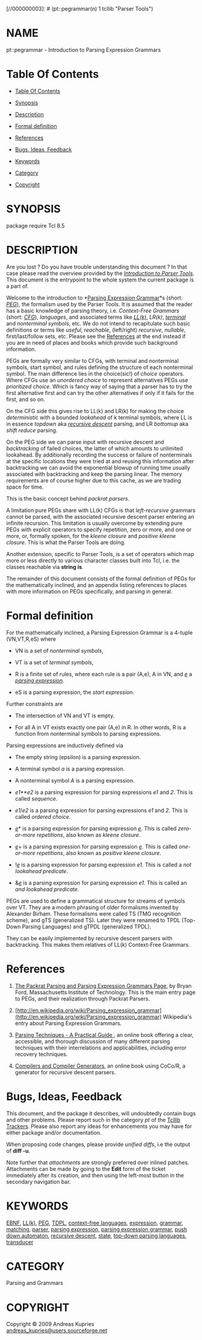 
[//000000001]: # (pt::pegrammar - Parser Tools)
[//000000002]: # (Generated from file 'pt_peg_introduction.man' by tcllib/doctools with format 'markdown')
[//000000003]: # (pt::pegrammar(n) 1 tcllib "Parser Tools")

# NAME

pt::pegrammar - Introduction to Parsing Expression Grammars

# <a name='toc'></a>Table Of Contents

  -  [Table Of Contents](#toc)

  -  [Synopsis](#synopsis)

  -  [Description](#section1)

  -  [Formal definition](#section2)

  -  [References](#section3)

  -  [Bugs, Ideas, Feedback](#section4)

  -  [Keywords](#keywords)

  -  [Category](#category)

  -  [Copyright](#copyright)

# <a name='synopsis'></a>SYNOPSIS

package require Tcl 8.5  

# <a name='description'></a>DESCRIPTION

Are you lost ? Do you have trouble understanding this document ? In that case
please read the overview provided by the *[Introduction to Parser
Tools](pt_introduction.md)*. This document is the entrypoint to the whole system
the current package is a part of.

Welcome to the introduction to *[Parsing Expression
Grammar](../../../../index.md#parsing_expression_grammar)*s (short:
*[PEG](../../../../index.md#peg)*), the formalism used by the Parser Tools. It
is assumed that the reader has a basic knowledge of parsing theory, i.e.
*Context-Free Grammars* (short: *[CFG](../../../../index.md#cfg)*), *languages*,
and associated terms like *[LL(k)](../../../../index.md#ll_k_)*, *LR(k)*,
*[terminal](../../../../index.md#terminal)* and *nonterminal* *symbols*, etc. We
do not intend to recapitulate such basic definitions or terms like *useful*,
*reachable*, (left/right) *recursive*, *nullable*, first/last/follow sets, etc.
Please see the [References](#section3) at the end instead if you are in need of
places and books which provide such background information.

PEGs are formally very similar to CFGs, with terminal and nonterminal symbols,
start symbol, and rules defining the structure of each nonterminal symbol. The
main difference lies in the choice(sic!) of *choice* operators. Where CFGs use
an *unordered choice* to represent alternatives PEGs use *prioritized choice*.
Which is fancy way of saying that a parser has to try the first alternative
first and can try the other alternatives if only if it fails for the first, and
so on.

On the CFG side this gives rise to LL(k) and LR(k) for making the choice
*deterministic* with a bounded *lookahead* of k terminal symbols, where LL is in
essence *topdown* aka *[recursive
descent](../../../../index.md#recursive_descent)* parsing, and LR *bottomup* aka
*shift reduce* parsing.

On the PEG side we can parse input with recursive descent and *backtracking* of
failed choices, the latter of which amounts to unlimited lookahead. By
additionally recording the success or failure of nonterminals at the specific
locations they were tried at and reusing this information after backtracking we
can avoid the exponential blowup of running time usually associated with
backtracking and keep the parsing linear. The memory requirements are of course
higher due to this cache, as we are trading space for time.

This is the basic concept behind *packrat parsers*.

A limitation pure PEGs share with LL(k) CFGs is that *left-recursive* grammars
cannot be parsed, with the associated recursive descent parser entering an
infinite recursion. This limitation is usually overcome by extending pure PEGs
with explicit operators to specify repetition, zero or more, and one or more,
or, formally spoken, for the *kleene closure* and *positive kleene closure*.
This is what the Parser Tools are doing.

Another extension, specific to Parser Tools, is a set of operators which map
more or less directly to various character classes built into Tcl, i.e. the
classes reachable via __string is__.

The remainder of this document consists of the formal definition of PEGs for the
mathematically inclined, and an appendix listing references to places with more
information on PEGs specifically, and parsing in general.

# <a name='section2'></a>Formal definition

For the mathematically inclined, a Parsing Expression Grammar is a 4-tuple
(VN,VT,R,eS) where

  - VN is a set of *nonterminal symbols*,

  - VT is a set of *terminal symbols*,

  - R is a finite set of rules, where each rule is a pair (A,e), A in VN, and
    *[e](../../../../index.md#e)* a *[parsing
    expression](../../../../index.md#parsing_expression)*.

  - eS is a parsing expression, the *start expression*.

Further constraints are

  - The intersection of VN and VT is empty.

  - For all A in VT exists exactly one pair (A,e) in R. In other words, R is a
    function from nonterminal symbols to parsing expressions.

Parsing expressions are inductively defined via

  - The empty string (epsilon) is a parsing expression.

  - A terminal symbol *a* is a parsing expression.

  - A nonterminal symbol *A* is a parsing expression.

  - *e1**e2* is a parsing expression for parsing expressions *e1* and *2*. This
    is called *sequence*.

  - *e1*/*e2* is a parsing expression for parsing expressions *e1* and *2*. This
    is called *ordered choice*.

  - *[e](../../../../index.md#e)** is a parsing expression for parsing
    expression *[e](../../../../index.md#e)*. This is called *zero-or-more
    repetitions*, also known as *kleene closure*.

  - *[e](../../../../index.md#e)*+ is a parsing expression for parsing
    expression *[e](../../../../index.md#e)*. This is called *one-or-more
    repetitions*, also known as *positive kleene closure*.

  - !*[e](../../../../index.md#e)* is a parsing expression for parsing
    expression *e1*. This is called a *not lookahead predicate*.

  - &*[e](../../../../index.md#e)* is a parsing expression for parsing
    expression *e1*. This is called an *and lookahead predicate*.

PEGs are used to define a grammatical structure for streams of symbols over VT.
They are a modern phrasing of older formalisms invented by Alexander Birham.
These formalisms were called TS (TMG recognition scheme), and gTS (generalized
TS). Later they were renamed to TPDL (Top-Down Parsing Languages) and gTPDL
(generalized TPDL).

They can be easily implemented by recursive descent parsers with backtracking.
This makes them relatives of LL(k) Context-Free Grammars.

# <a name='section3'></a>References

  1. [The Packrat Parsing and Parsing Expression Grammars
     Page](http://www.pdos.lcs.mit.edu/~baford/packrat/), by Bryan Ford,
     Massachusetts Institute of Technology. This is the main entry page to PEGs,
     and their realization through Packrat Parsers.

  1. [http://en.wikipedia.org/wiki/Parsing_expression_grammar](http://en.wikipedia.org/wiki/Parsing_expression_grammar)
     Wikipedia's entry about Parsing Expression Grammars.

  1. [Parsing Techniques - A Practical Guide
     ](http://www.cs.vu.nl/~dick/PTAPG.html), an online book offering a clear,
     accessible, and thorough discussion of many different parsing techniques
     with their interrelations and applicabilities, including error recovery
     techniques.

  1. [Compilers and Compiler Generators](http://scifac.ru.ac.za/compilers/), an
     online book using CoCo/R, a generator for recursive descent parsers.

# <a name='section4'></a>Bugs, Ideas, Feedback

This document, and the package it describes, will undoubtedly contain bugs and
other problems. Please report such in the category *pt* of the [Tcllib
Trackers](http://core.tcl.tk/tcllib/reportlist). Please also report any ideas
for enhancements you may have for either package and/or documentation.

When proposing code changes, please provide *unified diffs*, i.e the output of
__diff -u__.

Note further that *attachments* are strongly preferred over inlined patches.
Attachments can be made by going to the __Edit__ form of the ticket immediately
after its creation, and then using the left-most button in the secondary
navigation bar.

# <a name='keywords'></a>KEYWORDS

[EBNF](../../../../index.md#ebnf), [LL(k)](../../../../index.md#ll_k_),
[PEG](../../../../index.md#peg), [TDPL](../../../../index.md#tdpl),
[context-free languages](../../../../index.md#context_free_languages),
[expression](../../../../index.md#expression),
[grammar](../../../../index.md#grammar),
[matching](../../../../index.md#matching),
[parser](../../../../index.md#parser), [parsing
expression](../../../../index.md#parsing_expression), [parsing expression
grammar](../../../../index.md#parsing_expression_grammar), [push down
automaton](../../../../index.md#push_down_automaton), [recursive
descent](../../../../index.md#recursive_descent),
[state](../../../../index.md#state), [top-down parsing
languages](../../../../index.md#top_down_parsing_languages),
[transducer](../../../../index.md#transducer)

# <a name='category'></a>CATEGORY

Parsing and Grammars

# <a name='copyright'></a>COPYRIGHT

Copyright &copy; 2009 Andreas Kupries <andreas_kupries@users.sourceforge.net>
